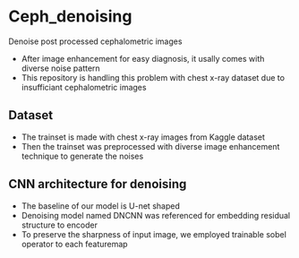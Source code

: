 # Ceph_denoising
Denoise post processed cephalometric images
- After image enhancement for easy diagnosis, it usally comes with diverse noise pattern
- This repository is handling this problem with chest x-ray dataset due to insufficiant cephalometric images

## Dataset
- The trainset is made with chest x-ray images from Kaggle dataset
- Then the trainset was preprocessed with diverse image enhancement technique to generate the noises

## CNN architecture for denoising
- The baseline of our model is U-net shaped
- Denoising model named DNCNN was referenced for embedding residual structure to encoder
- To preserve the sharpness of input image, we employed trainable sobel operator to each featuremap
